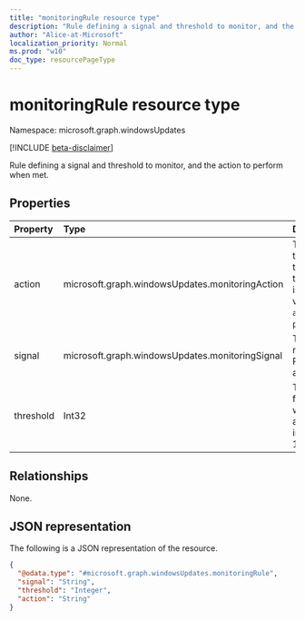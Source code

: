 ```yaml
---
title: "monitoringRule resource type"
description: "Rule defining a signal and threshold to monitor, and the action to perform when met."
author: "Alice-at-Microsoft"
localization_priority: Normal
ms.prod: "w10"
doc_type: resourcePageType
---
```


# monitoringRule resource type

Namespace: microsoft.graph.windowsUpdates

[!INCLUDE [beta-disclaimer](../../includes/beta-disclaimer.md)]

Rule defining a signal and threshold to monitor, and the action to perform when met.

## Properties
|Property|Type|Description|
|:---|:---|:---|
|action|microsoft.graph.windowsUpdates.monitoringAction|	The action triggered when the threshold for the given signal is met. Possible values are: `alertError`, `pauseDeployment`.|
|signal|microsoft.graph.windowsUpdates.monitoringSignal|The signal to monitor. Possible values are: `rollback`.|
|threshold|Int32|The threshold for a signal at which to trigger action. An integer from 1 to 100 (inclusive).|

## Relationships
None.

## JSON representation
The following is a JSON representation of the resource.
<!-- {
  "blockType": "resource",
  "@odata.type": "microsoft.graph.windowsUpdates.monitoringRule"
}
-->
``` json
{
  "@odata.type": "#microsoft.graph.windowsUpdates.monitoringRule",
  "signal": "String",
  "threshold": "Integer",
  "action": "String"
}
```

